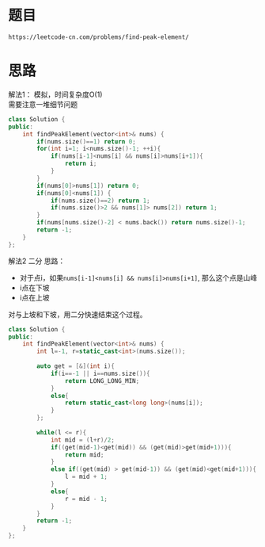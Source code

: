 # 题目
`https://leetcode-cn.com/problems/find-peak-element/`



# 思路
解法1： 模拟，时间复杂度O(1)  
需要注意一堆细节问题

```cpp
class Solution {
public:
    int findPeakElement(vector<int>& nums) {
        if(nums.size()==1) return 0;
        for(int i=1; i<nums.size()-1; ++i){
            if(nums[i-1]<nums[i] && nums[i]>nums[i+1]){
                return i;
            }
        }
        if(nums[0]>nums[1]) return 0;
        if(nums[0]<nums[1]) {
            if(nums.size()==2) return 1;
            if(nums.size()>2 && nums[1]> nums[2]) return 1; 
        }
        if(nums[nums.size()-2] < nums.back()) return nums.size()-1;
        return -1;
    }
};
```


解法2 二分
思路：
- 对于点i，如果`nums[i-1]<nums[i] && nums[i]>nums[i+1]`, 那么这个点是山峰
- i点在下坡
- i点在上坡

对与上坡和下坡，用二分快速结束这个过程。


```cpp
class Solution {
public:
    int findPeakElement(vector<int>& nums) {
        int l=-1, r=static_cast<int>(nums.size());
        
        auto get = [&](int i){
            if(i==-1 || i==nums.size()){
                return LONG_LONG_MIN;
            }
            else{
                return static_cast<long long>(nums[i]);
            }
        };
        
        while(l <= r){
            int mid = (l+r)/2;
            if((get(mid-1)<get(mid)) && (get(mid)>get(mid+1))){
                return mid;
            }
            else if((get(mid) > get(mid-1)) && (get(mid)<get(mid+1))){
                l = mid + 1;
            }
            else{
                r = mid - 1;
            }
        }
        return -1;
    }
};
```
